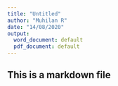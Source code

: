 ```yaml
---
title: "Untitled"
author: "Muhilan R"
date: "14/08/2020"
output:
  word_document: default
  pdf_document: default
---
```


## This is a markdown file